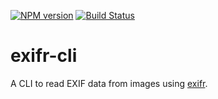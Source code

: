 [![NPM version](https://badge.fury.io/js/exifr-cli.svg)](http://badge.fury.io/js/exifr-cli)
[![Build Status](https://travis-ci.org/lesjoursfr/exifr-cli.svg?branch=stable)](https://travis-ci.org/lesjoursfr/exifr-cli)

exifr-cli
================

A CLI to read EXIF data from images using [exifr](https://www.npmjs.com/package/exifr).